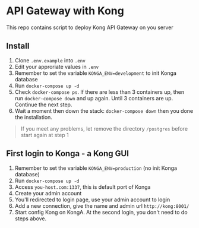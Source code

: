# API Gateway with Kong

This repo contains script to deploy Kong API Gateway on you server

## Install

1. Clone `.env.example` into `.env`
2. Edit your approriate values in `.env`
3. Remember to set the variable `KONGA_ENV=development` to init Konga database
4. Run `docker-compose up -d`
5. Check `docker-compose ps`.
If there are less than 3 containers up, then run `docker-compose down` and up again. 
Until 3 containers are up. Continue the next step.
6. Wait a moment then down the stack: `docker-compose down` then you done the installation.

> If you meet any problems, let remove the directory `/postgres` before start again at step 1

## First login to Konga - a Kong GUI

1. Remember to set the variable `KONGA_ENV=production` (no init Konga database)
2. Run `docker-compose up -d`
3. Access `you-host.com:1337`, this is default port of Konga
4. Create your admin account
5. You'll redirected to login page, use your admin account to login
6. Add a new connection, give the name and admin url `http://kong:8001/`
7. Start config Kong on KongA. At the second login, you don't need to do steps above.
